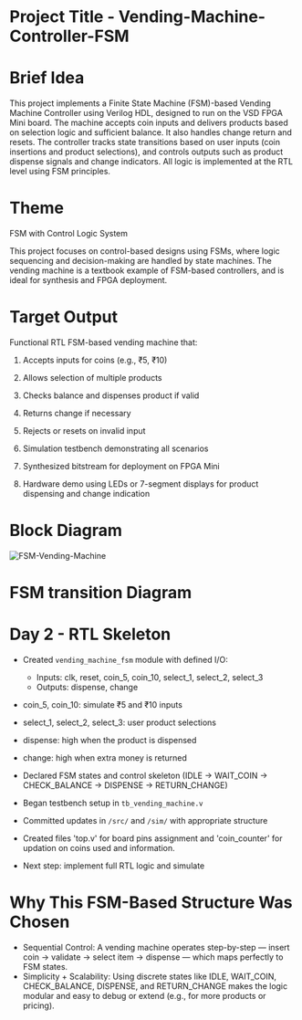 # Project Title - Vending-Machine-Controller-FSM
# Brief Idea
This project implements a Finite State Machine (FSM)-based Vending Machine Controller using Verilog HDL, designed to run on the VSD FPGA Mini board. The machine accepts coin inputs and delivers products based on selection logic and sufficient balance. It also handles change return and resets.
The controller tracks state transitions based on user inputs (coin insertions and product selections), and controls outputs such as product dispense signals and change indicators. All logic is implemented at the RTL level using FSM principles.

# Theme
FSM with Control Logic System

This project focuses on control-based designs using FSMs, where logic sequencing and decision-making are handled by state machines. The vending machine is a textbook example of FSM-based controllers, and is ideal for synthesis and FPGA deployment.

# Target Output
Functional RTL FSM-based vending machine that:

1. Accepts inputs for coins (e.g., ₹5, ₹10)
   
2. Allows selection of multiple products

3. Checks balance and dispenses product if valid

4. Returns change if necessary

5. Rejects or resets on invalid input

6. Simulation testbench demonstrating all scenarios

7. Synthesized bitstream for deployment on FPGA Mini

8. Hardware demo using LEDs or 7-segment displays for product dispensing and change indication
# Block Diagram
![FSM-Vending-Machine](https://github.com/user-attachments/assets/31d47e1c-2367-4cef-a00c-ae2fc338c674)

# FSM transition Diagram

# Day 2 - RTL Skeleton

- Created `vending_machine_fsm` module with defined I/O:
  - Inputs: clk, reset, coin_5, coin_10, select_1, select_2, select_3
  - Outputs: dispense, change
  
- coin_5, coin_10: simulate ₹5 and ₹10 inputs

- select_1, select_2, select_3: user product selections

- dispense: high when the product is dispensed

- change: high when extra money is returned

- Declared FSM states and control skeleton (IDLE → WAIT_COIN → CHECK_BALANCE → DISPENSE → RETURN_CHANGE)
- Began testbench setup in `tb_vending_machine.v`
- Committed updates in `/src/` and `/sim/` with appropriate structure
- Created files 'top.v' for board pins assignment and 'coin_counter' for updation on coins used and information.
- Next step: implement full RTL logic and simulate

# Why This FSM-Based Structure Was Chosen
- Sequential Control: A vending machine operates step-by-step — insert coin → validate → select item → dispense — which maps perfectly to FSM states.
- Simplicity + Scalability: Using discrete states like IDLE, WAIT_COIN, CHECK_BALANCE, DISPENSE, and RETURN_CHANGE makes the logic modular and easy to debug or extend (e.g., for more products or pricing).


